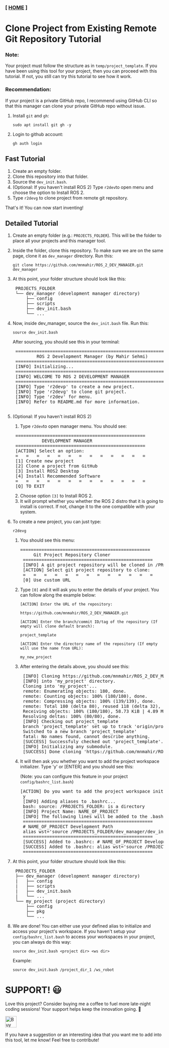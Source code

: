 ### [ [HOME](../README.md) ]
# Clone Project from Existing Remote Git Repository Tutorial
### Note: 
Your project must follow the structure as in `temp/project_template`. If you have been using this tool for your project, then you can proceed with this tutorial. If not, you still can try this tutorial to see how it work.

### Recommendation:
If your project is a private GitHub repo, I recommend using GitHub CLI so that this manager can clone your private GitHub repo without issue.
1. Install `git` and `gh`:
    ```
    sudo apt install git gh -y
    ``` 
2. Login to github account:
    ```
    gh auth login
    ```
## Fast Tutorial
1. Create an empty folder.
2. Clone this repository into that folder.
3. Source the `dev_init.bash`.
4. (Optional: If you haven't install ROS 2) Type `r2dev`to open menu and choose the option to Install ROS 2.
5. Type `r2devg` to clone project from remote git repository.

That's it! You can now start inventing!

## Detailed Tutorial
1. Create an empty folder (e.g.: `PROJECTS_FOLDER`). This will be the folder to place all your projects and this manager tool.
2. Inside the folder, clone this repository. To make sure we are on the same page, clone it as `dev_manager` directory. Run this:
    ```
    git clone https://github.com/mnmahir/ROS_2_DEV_MANAGER.git dev_manager
    ```
3. At this point, your folder structure should look like this:
    <pre>
    PROJECTS_FOLDER
    └── dev_manager (development manager directory)
        ├── config
        ├── scripts
        ├── dev_init.bash
        └── ...    </pre>
4. Now, inside dev_manager, source the `dev_init.bash` file. Run this:
    ```
    source dev_init.bash
    ```
    After sourcing, you should see this in your terminal:
    <pre>
    ===================================================================
            ROS 2 Development Manager (by Mahir Sehmi)
    ===================================================================
    [INFO] Initializing...
    ===================================================================
    [INFO] WELCOME TO ROS 2 DEVELOPMENT MANAGER
    ===================================================================
    [INFO] Type 'r2devp' to create a new project.
    [INFO] Type 'r2devg' to clone git project.
    [INFO] Type 'r2dev' for menu.
    [INFO] Refer to README.md for more information.
    </pre>
5. (Optional: If you haven't install ROS 2)<br>
    1. Type `r2dev`to open manager menu. You should see:
    <pre>
    =================================================
              DEVELOPMENT MANAGER
    =================================================
    [ACTION] Select an option:
    =   =   =   =   =   =   =   =   =   =   =   =   =
    [1] Create new project
    [2] Clone a project from GitHub
    [3] Install ROS2 Desktop
    [4] Install Recommended Software
    =   =   =   =   =   =   =   =   =   =   =   =   =
    [Q] TO EXIT</pre>
    2. Choose option `[3]` to Install ROS 2.
    3. It will prompt whether you whether the ROS 2 distro that it is going to install is correct. If not, change it to the one compatible with your system.
6. To create a new project, you can just type:
    ```
    r2devg
    ```
    1. You should see this menu:
        <pre>=================================================
            Git Project Repository Cloner          
        =================================================
        [INFO] A git project repository will be cloned in /PROJECTS_FOLDER 
        [ACTION] Select git project repository to clone:
        =   =   =   =   =   =   =   =   =   =   =   =   =
        [0] Use custom URL</pre>
    2. Type `[0]` and it will ask you to enter the details of your project. You can follow along the example below:
    
        `[ACTION] Enter the URL of the repository:`
        ```
        https://github.com/mnmahir/ROS_2_DEV_MANAGER.git
        ```
        `[ACTION] Enter the branch/commit ID/tag of the repository (If empty will clone default branch):`
        ```
        project_template
        ```
        `[ACTION] Enter the directory name of the repository (If empty will use the name from URL):`
        ```
        my_new_project
        ```
    3. After entering the details above, you should see this:
        <pre>
        [INFO] Cloning https://github.com/mnmahir/ROS_2_DEV_MANAGER.git at /PROJECTS_FOLDER.
        [INFO] into 'my_project' directory.
        Cloning into 'my_project'...
        remote: Enumerating objects: 180, done.
        remote: Counting objects: 100% (180/180), done.
        remote: Compressing objects: 100% (139/139), done.
        remote: Total 180 (delta 80), reused 118 (delta 32), pack-reused 0 (from 0)
        Receiving objects: 100% (180/180), 58.73 KiB | 4.89 MiB/s, done.
        Resolving deltas: 100% (80/80), done.
        [INFO] Checking out project_template
        branch 'project_template' set up to track 'origin/project_template'.
        Switched to a new branch 'project_template'
        fatal: No names found, cannot describe anything.
        [SUCCESS] Successfuly checked out 'project_template'.
        [INFO] Initializing any submodule.
        [SUCCESS] Done cloning 'https://github.com/mnmahir/ROS_2_DEV_MANAGER.git'.</pre>
    4. It will then ask you whether you want to add the project workspace initializer. Type 'y' or [ENTER] and you should see this:
        
        (Note: you can configure this feature in your project `config/bashrc_list.bash`)
        <pre>[ACTION] Do you want to add the project workspace initializer alias to .bashrc? Accepting this will also intialize default 'ws_robot' workspace. [y/n]
        y
        [INFO] Adding aliases to .bashrc...
        bash: source: /PROJECTS_FOLDER: is a directory
        [INFO] Project Name: NAME_OF_PROJECT
        [INFO] The following lines will be added to the .bashrc file:
        =================================================
        # NAME_OF_PROJECT Development Path
        alias wst='source /PROJECTS_FOLDER/dev_manager/dev_init.bash /my_new_project /ws_robot'
        =================================================
        [SUCCESS] Added to .bashrc: # NAME_OF_PROJECT Development Path
        [SUCCESS] Added to .bashrc: alias wst='source /PROJECTS_FOLDER/dev_manager/dev_init.bash /my_new_project /ws_robot'
        =================================================</pre>
        

7. At this point, your folder structure should look like this:
    <pre>
    PROJECTS_FOLDER
    ├── dev_manager (development manager directory)
    |   ├── config
    |   ├── scripts
    |   ├── dev_init.bash
    |   └── ...
    └── my_project (project directory)
        ├── config
        ├── pkg
        └── ...</pre>

8. We are done! You can either use your defined alias to initialize and access your project's workspace. If you haven't setup your `config/bashrc_list.bash` to access your workspaces in your project, you can always do this way:
    ```
    source dev_init.bash <project dir> <ws dir>
    ```
    Example:
    ```
    source dev_init.bash /project_dir_1 /ws_robot
    ```



# SUPPORT! 😃
 Love this project? Consider buying me a coffee to fuel more late-night coding sessions! Your support helps keep the innovation going. 🙌

<a href='https://ko-fi.com/H2H818H9M3' target='_blank'><img height='36' style='border:0px;height:36px;' src='https://storage.ko-fi.com/cdn/kofi2.png?v=6' border='0' alt='Buy Me a Coffee at ko-fi.com' /></a>

If you have a suggestion or an interesting idea that you want me to add into this tool, let me know! Feel free to contribute!